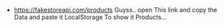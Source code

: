 - https://fakestoreapi.com/products Guyss.. open This link and copy the Data and paste it LocalStorage To show it Products...
